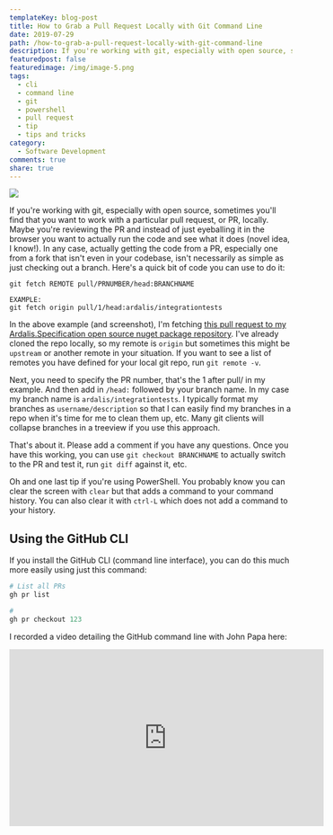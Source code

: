 ```yaml
---
templateKey: blog-post
title: How to Grab a Pull Request Locally with Git Command Line
date: 2019-07-29
path: /how-to-grab-a-pull-request-locally-with-git-command-line
description: If you're working with git, especially with open source, sometimes you'll find that you want to work with a particular pull request, or PR, locally. This article shows how to do so using the git command line.
featuredpost: false
featuredimage: /img/image-5.png
tags:
  - cli
  - command line
  - git
  - powershell
  - pull request
  - tip
  - tips and tricks
category:
  - Software Development
comments: true
share: true
---
```


![](/img/image-5-1024x534.png)

If you're working with git, especially with open source, sometimes you'll find that you want to work with a particular pull request, or PR, locally. Maybe you're reviewing the PR and instead of just eyeballing it in the browser you want to actually run the code and see what it does (novel idea, I know!). In any case, actually getting the code from a PR, especially one from a fork that isn't even in your codebase, isn't necessarily as simple as just checking out a branch. Here's a quick bit of code you can use to do it:

```
git fetch REMOTE pull/PRNUMBER/head:BRANCHNAME

EXAMPLE:
git fetch origin pull/1/head:ardalis/integrationtests
```

In the above example (and screenshot), I'm fetching [this pull request to my Ardalis.Specification open source nuget package repository](https://github.com/ardalis/Specification/pull/1). I've already cloned the repo locally, so my remote is `origin` but sometimes this might be `upstream` or another remote in your situation. If you want to see a list of remotes you have defined for your local git repo, run `git remote -v`.

Next, you need to specify the PR number, that's the 1 after pull/ in my example. And then add in `/head:` followed by your branch name. In my case my branch name is `ardalis/integrationtests`. I typically format my branches as `username/description` so that I can easily find my branches in a repo when it's time for me to clean them up, etc. Many git clients will collapse branches in a treeview if you use this approach.

That's about it. Please add a comment if you have any questions. Once you have this working, you can use `git checkout BRANCHNAME` to actually switch to the PR and test it, run `git diff` against it, etc.

Oh and one last tip if you're using PowerShell. You probably know you can clear the screen with `clear` but that adds a command to your command history. You can also clear it with `ctrl-L` which does not add a command to your history.

## Using the GitHub CLI

If you install the GitHub CLI (command line interface), you can do this much more easily using just this command:

```powershell
# List all PRs
gh pr list

#
gh pr checkout 123
```

I recorded a video detailing the GitHub command line with John Papa here:

<iframe width="560" height="315" src="https://www.youtube.com/embed/815PydQrKn8" title="YouTube video player" frameborder="0" allow="accelerometer; autoplay; clipboard-write; encrypted-media; gyroscope; picture-in-picture" allowfullscreen></iframe>

